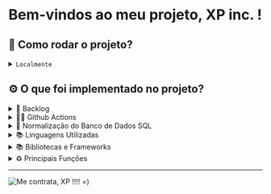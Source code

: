 # Bem-vindos ao meu projeto, XP inc. !

## 🥇 Como rodar o projeto?

<details>
  <summary><code>Localmente</code></summary><br>
  
  1 - Dê o fork no projeto e clone-o para sua maquina com o comando 
  `git clone git@github.com:rafaelPermec/processo-seletivo-XP-inc.git`
  em seu terminal.
  
  2 - Entre com o comando `cd processo-seletivo-XP-inc && cd xp-inc && npm install` para entrar no diretorio principal e instalar as dependencias do projeto.
  
  3 - Digite `npm start` ou `npm run dev` para começar a rodar o servidor. Ele estará na porta `3800`.
  
  4 - Abra seu GUI preferido (Postman, Insomnia ou Thunder Cliente) para fazer as requisições à minha API! 😃
  
  5 - Não se esqueça de direcionar sua GUI de requisições ou Browser para `http://localhost:3800`.
  
  6 - Para visualizar a documentação, basta acessar  `http://localhost:3800/api-doc`
 
</details>

## ⚙️ O que foi implementado no projeto? 

<details>
  <summary>📓 Backlog </summary><br>
 
1- Introdução de `Github Actions` para Continous Integration, nesse [`Pull Request`](https://github.com/rafaelPermec/processo-seletivo-XP-inc/pull/1) ;

2 - `Web-scrapping` para banco de dados de Ativos em tempo real, nesse [`Pull Request`](https://github.com/rafaelPermec/processo-seletivo-XP-inc/pull/4);

3 - Criação e normalização de Entidades do `SQL` necessárias para o projeto, nesse [`Pull Request`](https://github.com/rafaelPermec/processo-seletivo-XP-inc/pull/13);

4 - Disponibilizando `Seeds` para teste de desenvolvimento e Imagem da Normalização do Banco de Dados, nesse [`Pull Request`](https://github.com/rafaelPermec/processo-seletivo-XP-inc/pull/14);

5 -  Estruturei o endpoint `/login`do  projeto, respeitando a finalidade que é a construção de um `front-end`, desenvolvendo um espaço para que o cliente possa logar na aplicação e ser autenticado, conforme token gerado pelo `jsonwebtoken`, nesse [`Pull Request`](https://github.com/rafaelPermec/processo-seletivo-XP-inc/pull/17);

6 - Criação e Autenticação de Token do `JWT`, nesse [`Pull Request`](https://github.com/rafaelPermec/processo-seletivo-XP-inc/pull/17);

7 - Implementei `Middlewares` de Erros na aplicação, para blindar de possíveis anomalias, nesse [`Pull Request`](https://github.com/rafaelPermec/processo-seletivo-XP-inc/pull/17);

8 - Estruturei o endpoint `/contas`do  projeto, respeitando a finalidade que é a construção de um `front-end`, assim, não desenvolvendo meios para que houvessem requisições maliciosas (como um `PUT` na rota que contem o saldo final do cliente, por exemplo!), nesse [`Pull Request`](https://github.com/rafaelPermec/processo-seletivo-XP-inc/pull/17);

9 - Estruturei o endpoint `/login`do  projeto, aonde o usuário deve passar, após cadastro inicial, para se autenticar na plataforma através de token `JWT` e ter acesso aos endpoints específicos de sua conta, nesse [`Pull Request`](https://github.com/rafaelPermec/processo-seletivo-XP-inc/pull/17);

10 - Estruturei o endpoint `/ativos`do  projeto, respeitando a finalidade que é a construção de um `front-end`. Sendo assim, optei por fazer as buscas de ativos por `/ativos/corretora`, para listar todos os ativos e sua quantidade em posse da corretora, `ativos/cliente/:id` para a busca de ativos por CodCliente, `/ativos/codigo/:id` para que possamos fazer uma busca individual do ativo, se ele constar na corretora, e `/ativos/sigla/:sigla` que faz a busca conforme o nome do papel cadastrado na Bovespa, nesse [`Pull Request`](https://github.com/rafaelPermec/processo-seletivo-XP-inc/pull/17);

11 - Estruturei o endpoint `/investimentos` do projeto, criando conexão de backlog de transações de Compra e Venda entre ativos, limites de saldos e quantidades de disponibilidade dos mesmos. Através da rota `POST /investimentos/compra || /investimentos/venda`, o cliente consegue realizar transações, desde que esteja devidamente registrado e logado na aplicação. Um cliente não pode comprar ou vender ativos de/para outros clientes da aplicação, nesse [`Pull Request`](https://github.com/rafaelPermec/processo-seletivo-XP-inc/pull/17);

12 - Estruturei `Middlewares` contra ataques de identidade para a aplicação, definindo que só os devidos donos das contas podem manipular ou verificar as mesmas, evitando assim ataques maliciosos, nesse [`Pull Request`](https://github.com/rafaelPermec/processo-seletivo-XP-inc/pull/18);
</details>

<details>
  <summary>🏃‍♂️ Github Actions</summary><br>
  
 - Realizei uma integração de Actions, para facilitar o desenvolvimento do projeto utilizando o `EsLint` padronizado pelo Airbnb, com tipagem própria para Typescript. 
</details>

<details>
  <summary>🎲 Normalização do Banco de Dados SQL</summary><br>
  
<img width='1000px' height='800px' src="https://github.com/rafaelPermec/processo-seletivo-XP-inc/blob/main/src/database/DB_Normalizado.png?raw=true" alt="DB Normalizado =)">
</details>

<details>
  <summary>📚 Linguagens Utilizadas</summary><br>
  
- Typescript
- Node.js
- MySQL
</details>

<details>
  <summary>📚 Bibliotecas e Frameworks</summary><br>

- eslint
- express
- mysql2
- express-async-errors
- dotenv 
- axios
- cheerio
- helmet
- joi
- jsontwebtoken (JWT)
- bcript-nodejs
- supertest
- nodemon
- swagger-ui-express
  
</details>

<details>
  <summary>♻️ Principais Funções</summary>

- [`apiBovespa()`](https://github.com/rafaelPermec/processo-seletivo-XP-inc/blob/main/src/models/Simula%C3%A7%C3%A3o-API-Bovespa/fundamentus-scrapping.model.ts) : É uma função de Web-Scrapping criada à partir do site da Fundamentus que lista e cria um arquivo `.json` com toda a lista de ações da Bovespa e seu preço, em tempo real, ordenadas por ordem alfabética.

- [`apiBovespaSegmentada()`](https://github.com/rafaelPermec/processo-seletivo-XP-inc/blob/main/src/models/Simula%C3%A7%C3%A3o-API-Bovespa/fundamentus-scrapping.model.ts) : É uma função de Web-Scrapping criada à partir do site da Fundamentus que lista e cria um arquivo separado do citado acima, em `.json`, com toda a lista de ações da Bovespa e seu preço, em tempo real, filtrando e segmentando as ações listadas pela `apiBovespa()` de acordo com suas negociações adequadas.

- [`generateJWTToken({ user }: ICliente)`]() : Gera um Token JWT à partir das informações do cliente que passamos como parâmetro.

- [`authToken(token: string | undefined)`]() : Autentica o Token JWT que passamos para a função.

-  [`authenticateMiddleware()`]() : É utilizado para verificar se a autorização esta presente no Header da aplicação.

- [`HttpException(status: Number, message: string)`]() : É uma `classe` que estende a `superclasse` Error e consegue capturar qualquer qualquer erro que esteja envolvida, alterando a propriedade status e mensagem do erro capturado.

## Funções dos endpoint:
#### Principais funções que utilizei na API da Aplicação: 

<details>
       <summary><code>/login</code></summary><br>

- [` POST '/login' authenticate(user: req.body)`]() : É responsável por gerar o JWT Token que utilizamos na autenticação do usuário no ato do Login em nosso site, e é utilizado para todo o projeto. É a primeira barreira de segurança da aplicação. 

</details>
<details>
       <summary><code>/conta</code></summary>

- [` GET '/conta/:id' getAccById(id: number)`]() : Busca um único cliente, sendo este, o que esta verificado pelo JWT, e especifica suas informações cadastrais e seu Saldo na Corretora.

- [`POST '/conta/cadastro' createNewAcc({ user }: IClientes)`]() : Cria um novo usuário para a corretora e uma nova carteira designada para ele.

- [`POST '/conta/saque' accWithdraw(values: ITransacao)`]() : É o endopoint que controla os saques da conta da pessoa usuária.

- [`POST '/conta/deposito' accDeposit(values: ITransacao)`]() : É o endopoint que controla os depósitos da conta da pessoa usuária.

- [`PUT '/conta/editar-perfil/:id' updateAcc(id: number, { user }: IClientes)`]() : Altera informações cadastrais não vitais para o processo, respeitando a finalidade que da construção de um endpoint para que o cliente final consiga alterar suas próprias informações dentro da plataforma.
</details>

<details>
       <summary><code>/ativos</code></summary>

- [` GET '/ativos/corretora' ativosCorretora()`]() : Realiza a busca e mostra, conforme requisição, as ações listadas e em posse da corretora de valores. O seu preço é alterado dinamicamente, conforme a realidade.

- [` GET '/ativos/cliente/:id' ativosCliente(id: number)`]() : Mostra todos os ativos em posse do cliente, cujo CodCliente é apresentado na URL em forma de id (identificador unico).

- [` GET '/ativos/codigo/:id' ativosPorId(id: number)`]() :Mostra um único ativo, fazendo a busca através do seu CodAtivo (apresentado na URL em forma de id - identificador único), e nele esta incluso o valor da ação individual, sendo o preço real e mostrado conforme o índice de preços do pregão da Bovespa do momento.

- [` GET '/ativos/sigla/:id' ativosPorSigla(sigla: string)`]() : Mostra um único ativo, fazendo a busca através do seu SiglaAtivo (apresentado na URL em forma de sigla - nome registrado do papel na Bovespa, sendo uma sigla unica para cada empresa), e nele esta incluso o valor da ação individual, sendo o preço real e mostrado conforme o índice de preços do pregão da Bovespa do momento.
</details>

<details>
       <summary><code>/investimentos</code></summary>

- [`POST '/investimentos/compra' vendeAtivo(asset: IInvenstimentos)`]() : Compra um ativo cadastrado na entidade responsável pela transação (*corretora*) e tem seu valor (*em tempo real*) creditado de sua conta, ficando registrado na entidade responsável pelo backlog (*trade*) o código e a data da transação, com o valor fixo pago no momento.

- [`POST '/investimentos/venda' compraAtivo(asset:  IInvenstimentos)`]() : Vende um ativo cadastrado na entidade que armazena os investimentos do cliente (*portifolio*) e tem seu valor (*em tempo real*) debitado de sua conta, ficando registrado na entidade responsável pelo backlog (*trade*) o código e a data da transação, com o valor fixo pago no momento.
</details>

## Funções de Middleware:
#### Responsáveis por capturar possíveis erros abstraídos e atribuir fatores de segurança nas transações.

<details>
       <summary><code>Typo Errors</code></summary>

- [`LoginTypoMiddleware()`]() : Impede que o cliente cometa qualquer erro de digitação ou confusão no tipo de dado disposto no corpo da requisição no momento em que vai logar na aplicação, verificando também se ele já consta no banco de dados.

- [`ContasTypoMiddleware()`]() : Impede que o cliente cometa qualquer erro de digitação ou confusão no tipo de dado disposto no corpo da requisição no momento de seu cadastro no banco de dados de clientes da aplicação.

- [`ContasFinanceiroTypoMiddleware()`]() : Impede que o cliente cometa qualquer erro de digitação, confusão no tipo de dado disposto no corpo da requisição ou ataques maliciosos (como depósitos negativos) no momento em que fará transações financeiras de Deposito e Saque na aplicação.

- [`InvestimentosTypoMiddleware()`]() : Impede que o cliente cometa qualquer erro de digitação, confusão no tipo de dado disposto no corpo da requisição ou ataques maliciosos (como compras negativas) no momento em que fará transações financeiras de Compra e Venda de Ativos na aplicação.
</details>
<details>
       <summary><code>Database Middlewares</code></summary>

- [`LoginNotFoundMiddleware()`]() : Busca por cliente em entidade que armazena todos os clientes da aplicação e retorna erro se não for encontrado ou devidamente cadastrado.

- [`ContasAlreadyExistMiddleware()`]() : Busca por cliente em entidade que armazena todos os clientes da aplicação e retorna erro se já o *e-mail* já tiver sido cadastrado no sistema.

- [`ContasFinanceiroMiddleware()`]() : Busca por saldo do cliente no sistema e verifica se ele tem saldo para fazer transação.

- [`InvestimentosCompraMiddleware()`]() : Busca por saldo do cliente no sistema e verifica se o ativo existe na corretora, se ele tem saldo para fazer transação e se corretora tem quantidade de ativos para fazer a transação.

- [`InvestimentosVendaMiddleware()`]() : Busca por saldo do cliente no sistema e verifica se ele tem o ativo em posse, em seu portfolio, para fazer transação.
</details>
<details>
       <summary><code>Error Middleware</code></summary><br>

- [`ErrorMiddleware()`]() : É um middleware que captura qualquer erro que podemos ter na aplicação e retorna uma resposta para o servidor.
</details>
<details>
       <summary><code>Security</code></summary>

- [`antiMiddleManById()`]() : Realiza a busca do cliente em banco de dados e verifica se quem está realizando a operação é realmente o cliente que realizou o login e possui o token *JWT* em seu header, através do id passado por parâmetro na URL.

- [`antiMiddleManByBody()`]() : Realiza a busca do cliente em banco de dados e verifica se quem está realizando a operação é realmente o cliente que realizou o login e possui o token *JWT* em seu header, através do CodCliente passado por corpo da requisição
</details>
</details>

----
<img src="https://logodownload.org/wp-content/uploads/2019/07/xp-investimentos-logo.png" alt="Me contrata, XP !!!! =)">
